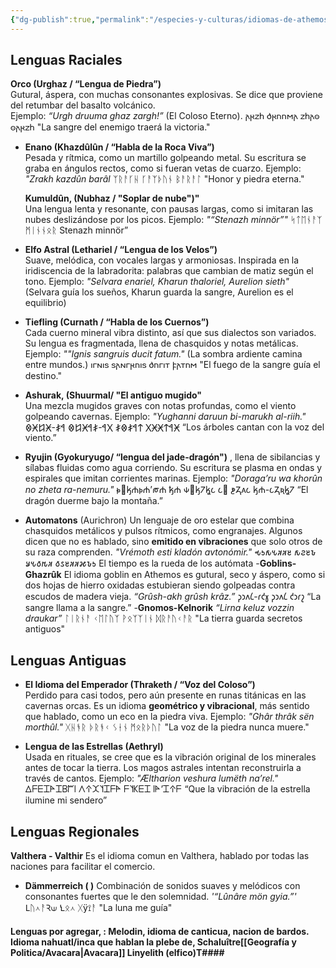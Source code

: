 ```yaml
---
{"dg-publish":true,"permalink":"/especies-y-culturas/idiomas-de-athemos/","created":"2025-08-25T14:11:39.180-06:00","updated":"2025-08-31T23:53:42.000-06:00"}
---
```


## Lenguas Raciales ##
  **Orco (Urghaz / “Lengua de Piedra”)**  
    Gutural, áspera, con muchas consonantes explosivas. Se dice que proviene del retumbar del basalto volcánico.  
    Ejemplo: 
    _“Urgh druuma ghaz zargh!”_ (El Coloso Eterno).
    𐌰𐍂𐌶𐌷 𐌳𐍂𐌿𐌿𐌼𐌰 𐌶𐌷𐌰𐍈 𐍈𐌰𐍂𐌶𐌷
    "La sangre del enemigo traerá la victoria."


- **Enano (Khazdûlûn / “Habla de la Roca Viva”)**  
    Pesada y rítmica, como un martillo golpeando metal. Su escritura se graba en ángulos rectos, como si fueran vetas de cuarzo.
    Ejemplo: 
    _"Zrakh kazdûn barâl_
    ᛉᚱᚨᚴᚺ ᚴᚨᛉᚦᚢᚾ ᛒᚨᚱᚨᛚ
    "Honor y piedra eterna."

   **Kumuldûn, (Nubhaz / "Soplar de nube")"**  
    Una lengua lenta y resonante, con pausas largas, como si imitaran las nubes deslizándose por los picos.
    Ejemplo:
     _"“Stenazh minnör”"_ 
     ᛋᛏᛖᚾᚨᛉ ᛗᛁᚾᚾᛟᚱ
     Stenazh minnör”

- **Elfo Astral (Lethariel / “Lengua de los Velos”)**  
    Suave, melódica, con vocales largas y armoniosas. Inspirada en la iridiscencia de la labradorita: palabras que cambian de matiz según el tono.
    Ejemplo: _"Selvara enariel, Kharun thaloriel, Aurelion sieth"_ (Selvara guía los sueños, Kharun guarda la sangre, Aurelion es el equilibrio)

- **Tiefling (Curnath / “Habla de los Cuernos”)**  
    Cada cuerno mineral vibra distinto, así que sus dialectos son variados. Su lengua es fragmentada, llena de chasquidos y notas metálicas.
    Ejemplo:
     _""Ignis sangruis ducit fatum."_ (La sombra ardiente camina entre mundos.)
     𐌹𐌲𐌽𐌹𐍃 𐍃𐌰𐌽𐌲𐍂𐌿𐌹𐍃 𐌳𐌿𐌲𐌹𐍄 𐍆𐌰𐍄𐌿𐌼
	"El fuego de la sangre guía el destino."

- **Ashurak, (Shuurmal/ "El antiguo mugido"**  
    Una mezcla mugidos graves con notas profundas, como el viento golpeando cavernas.
     Ejemplo: 
     _"Yughanni daruun bi-marukh al-riih."_
     𐲈𐲀𐲄𐲈𐲈𐲂 𐲄𐲀𐲎𐲌𐲎 𐲂𐲀-𐲎𐲀𐲈𐲆𐲌 𐲀𐲎-𐲈𐲆𐲈𐲌
     “Los árboles cantan con la voz del viento.”
     

- **Ryujin  (Gyokuryugo/ “lengua del jade-dragón")**
     , llena de sibilancias y sílabas fluidas como agua corriendo. Su escritura se plasma en ondas y espirales que imitan corrientes marinas.
    Ejemplo:
    _"Doraga’ru wa khorûn no zheta ra-nemuru."_
    𐓭𐓔𐓤𐓐𐓬𐓐’𐓨𐓐 𐓥𐓐 𐓹𐓔𐓤𐓒𐓦𐓧 𐓧𐓔 𐓳𐓓𐓚𐓧 𐓤𐓐-𐓧𐓓𐓜𐓦𐓒
    “El dragón duerme bajo la montaña.”
    
- **Automatons**  (Aurichron)
    Un lenguaje de oro estelar que combina chasquidos metálicos y pulsos rítmicos, como engranajes. Algunos dicen que no es hablado, sino **emitido en vibraciones** que solo otros de su raza comprenden.
    _"Vrémoth esti kladón avtonómir."_
    𐒂𐒑𐒅𐒍𐒏𐒏𐒔 𐒅𐒒𐒔𐒊 𐒋𐒍𐒀𐒄𐒏 𐒀𐒖𐒔𐒏𐒏𐒎𐒊𐒑
    El tiempo es la rueda de los autómata
-**Goblins-Ghazrûk**
	El idioma goblin en Athemos es gutural, seco y áspero, como si dos hojas de hierro oxidadas estubieran siendo golpeadas contra escudos de madera vieja.
	_“Grûsh-akh grûsh krâz.”_
	𐑜𐑮𐑵𐑖-𐑩𐑒𐑣 𐑜𐑮𐑵𐑖 𐑒𐑮𐑩𐑟
	“La sangre llama a la sangre.”
-**Gnomos-Kelnorik**
	_“Lirna keluz vozzin draukar”_
	ᛚᛁᚱᚾᚨ ᚲᛖᛚᚢᛉ ᚹᛟᛉᛉᛁᚾ ᛞᚱᚨᚢᚲᚨᚱ
	"La tierra guarda secretos antiguos"
## Lenguas Antiguas ##
- **El Idioma del Emperador (Thraketh / “Voz del Coloso”)**  
    Perdido para casi todos, pero aún presente en runas titánicas en las cavernas orcas. Es un idioma **geométrico y vibracional**, más sentido que hablado, como un eco en la piedra viva.
    Ejemplo:
     _"Ghâr thrâk sën morthûl."_
     ᚷᚺᚬᚱ ᚦᚱᚬᚲ ᛊᛂᚾ ᛗᛟᚱᚦᚢᛚ
     "La voz de la piedra nunca muere."
    
- **Lengua de las Estrellas (Aethryl)**  
    Usada en rituales, se cree que es la vibración original de los minerales antes de tocar la tierra. Los magos astrales intentan reconstruirla a través de cantos.
    Ejemplo:
     _"Æltharion veshura lumëth na’rel."_
	𐊅𐊇𐊆𐊈𐊀𐊈𐊂𐊃𐊊 𐊍𐊁𐊉𐊄𐊈𐊇𐊀 𐊇𐊄𐊋𐊆𐊈 𐊊𐊀’𐊈𐊁𐊇
	“Que la vibración de la estrella ilumine mi sendero”

## Lenguas Regionales ##
**Valthera - Valthir** 
Es el idioma comun en Valthera, hablado por todas las naciones para facilitar el comercio.
- **Dämmerreich ( )**
	Combinación de sonidos suaves y melódicos con consonantes fuertes que le den solemnidad.
	_'“Lûnâre mön gyia.”'_
	Ⳑᚢ⋏ᚨꝚ⟒ Ꝇᛟ⋏ ᚷÿ⟟ᚨ
	"La luna me guía"

#### Lenguas por agregar, : Melodin, idioma de canticua, nacion de bardos. Idioma nahuatl/inca que hablan la plebe de, Schaluître[[Geografía y Politica/Avacara\|Avacara]] Linyelith (elfico)T####
